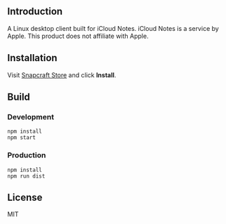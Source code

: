 ## Introduction

A Linux desktop client built for iCloud Notes. iCloud Notes is a service by 
Apple. This product does not affiliate with Apple.

## Installation

Visit [Snapcraft Store](https://snapcraft.io/icloud-notes-linux-client) and click **Install**.

## Build

### Development

```shell script
npm install
npm start
```

### Production

```shell script
npm install
npm run dist
```

## License

MIT